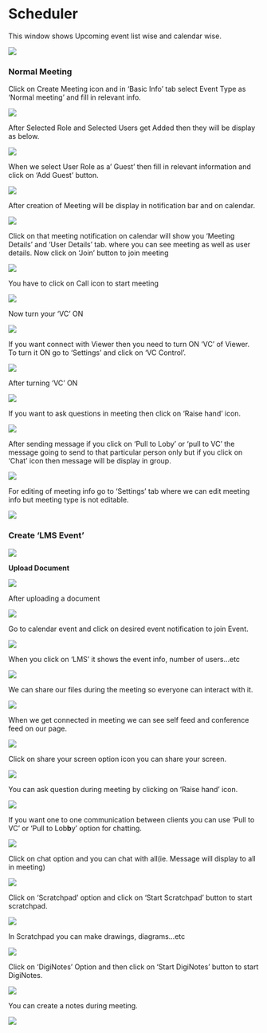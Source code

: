 # Scheduler

This window shows Upcoming event list wise and calendar wise.

![](../.gitbook/assets/image%20%28179%29.png)

###  **Normal Meeting**

Click on Create Meeting icon and in ‘Basic Info’ tab select Event Type as ‘Normal meeting’ and fill in relevant info.

![](../.gitbook/assets/image%20%28208%29.png)

After Selected Role and Selected Users get Added then they will be display as below.

![](../.gitbook/assets/image%20%28295%29.png)

When we select User Role as a’ Guest’ then fill in relevant information and click on ‘Add Guest’ button.

![](../.gitbook/assets/image%20%28175%29.png)

After creation of Meeting will be display in notification bar and on calendar.

![](../.gitbook/assets/image%20%28129%29.png)

Click on that meeting notification on calendar will show you ‘Meeting Details’ and ‘User Details’ tab. where you can see meeting as well as user details. Now click on ‘Join’ button to join meeting

![](../.gitbook/assets/image%20%28141%29.png)

You have to click on Call icon to start meeting

![](../.gitbook/assets/image%20%28166%29.png)

Now turn your ‘VC’ ON

![](../.gitbook/assets/image%20%28115%29.png)

If you want connect with Viewer then you need to turn ON ‘VC’ of Viewer. To turn it ON go to ‘Settings’ and click on ‘VC Control’.

![](../.gitbook/assets/image%20%28223%29.png)

After turning ‘VC’ ON

![](../.gitbook/assets/image%20%28118%29.png)

If you want to ask questions in meeting then click on ‘Raise hand’ icon.

![](../.gitbook/assets/image%20%28247%29.png)

After sending message if you click on ‘Pull to Loby’ or ‘pull to VC’ the message going to send to that particular person only but if you click on ‘Chat’ icon then message will be display in group.

![](../.gitbook/assets/image%20%28193%29.png)

For editing of meeting info go to ‘Settings’ tab where we can edit meeting info but meeting type is not editable.

![](../.gitbook/assets/image%20%2885%29.png)

###  **Create ‘LMS Event’**

![](../.gitbook/assets/image%20%28137%29.png)

 **Upload Document**

![](../.gitbook/assets/image%20%28233%29.png)

After uploading a document

![](../.gitbook/assets/image%20%28112%29.png)

Go to calendar event and click on desired event notification to join Event.

![](../.gitbook/assets/image%20%2876%29.png)

When you click on ‘LMS’ it shows the event info, number of users…etc

![](../.gitbook/assets/image%20%287%29.png)

We can share our files during the meeting so everyone can interact with it.

![](../.gitbook/assets/image%20%28300%29.png)

When we get connected in meeting we can see self feed and conference feed on our page.

![](../.gitbook/assets/image%20%28185%29.png)

Click on share your screen option icon you can share your screen.

![](../.gitbook/assets/image%20%28243%29.png)

You can ask question during meeting by clicking on ‘Raise hand’ icon.

![](../.gitbook/assets/image%20%28133%29.png)

If you want one to one communication between clients you can use ‘Pull to VC’ or ‘Pull to Lob**b**y’ option for chatting.

![](../.gitbook/assets/image%20%28293%29.png)

Click on chat option and you can chat with all\(ie. Message will display to all in meeting\)

![](../.gitbook/assets/image%20%28252%29.png)

Click on ‘Scratchpad’ option and click on ‘Start Scratchpad’ button to start scratchpad.

![](../.gitbook/assets/image%20%2879%29.png)

In Scratchpad you can make drawings, diagrams…etc

![](../.gitbook/assets/image%20%2867%29.png)

Click on ‘DigiNotes’ Option and then click on ‘Start DigiNotes’ button to start DigiNotes.

![](../.gitbook/assets/image%20%28104%29.png)

You can create a notes during meeting.

![](../.gitbook/assets/image%20%28270%29.png)



